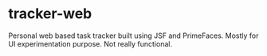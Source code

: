 # tracker-web

Personal web based task tracker built using JSF and PrimeFaces. Mostly for UI experimentation purpose. Not really functional.
